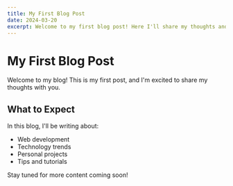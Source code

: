 ```yaml
---
title: My First Blog Post
date: 2024-03-20
excerpt: Welcome to my first blog post! Here I'll share my thoughts and experiences.
---
```


# My First Blog Post

Welcome to my blog! This is my first post, and I'm excited to share my thoughts with you.

## What to Expect

In this blog, I'll be writing about:
- Web development
- Technology trends
- Personal projects
- Tips and tutorials

Stay tuned for more content coming soon! 